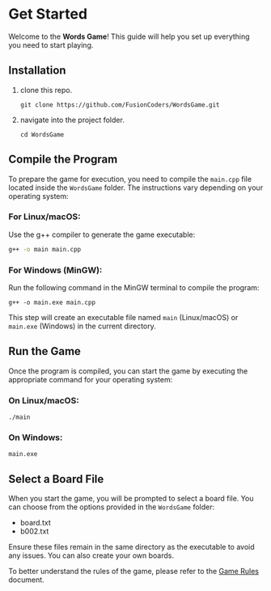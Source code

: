 # Get Started

Welcome to the **Words Game**! This guide will help you set up everything you need to start playing.

## Installation
1. clone this repo.
    ```
    git clone https://github.com/FusionCoders/WordsGame.git
    ```

2. navigate into the project folder.
    ```
    cd WordsGame
    ```

## Compile the Program

To prepare the game for execution, you need to compile the `main.cpp` file located inside the `WordsGame` folder. The instructions vary depending on your operating system:

### For Linux/macOS:
Use the g++ compiler to generate the game executable:
  ```bash
  g++ -o main main.cpp
  ```

### For Windows (MinGW):
Run the following command in the MinGW terminal to compile the program:
  ```
  g++ -o main.exe main.cpp
  ```

This step will create an executable file named `main` (Linux/macOS) or `main.exe` (Windows) in the current directory.

## Run the Game
Once the program is compiled, you can start the game by executing the appropriate command for your operating system:

### On Linux/macOS:
    
  ```
  ./main
  ```

### On Windows:
  ```
  main.exe
  ```

## Select a Board File
When you start the game, you will be prompted to select a board file. You can choose from the options provided in the `WordsGame` folder:

- board.txt
- b002.txt
  
Ensure these files remain in the same directory as the executable to avoid any issues. You can also create your own boards.

To better understand the rules of the game, please refer to the [Game Rules](1.game_rules.md) document.